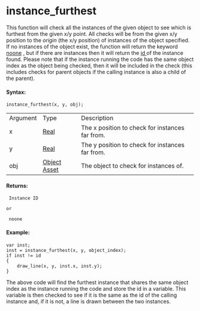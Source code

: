 # instance_furthest

This function will check all the instances of the given object to see
which is furthest from the given x/y point. All checks will be from the
given x/y position to the *origin* (the x/y position) of instances of
the object specified. If no instances of the object exist, the function
will return the keyword
[noone](../../../GML_Overview/Instance_Keywords) , but if there are
instances then it will return the [ id ](Instance_Variables/id) of
the instance found. Please note that if the instance running the code
has the same object index as the object being checked, then it will be
included in the check (this includes checks for parent objects if the
calling instance is also a child of the parent).

#### Syntax:

``` gml
instance_furthest(x, y, obj);
```

|          |                                                                         |                                                 |
|----------|-------------------------------------------------------------------------|-------------------------------------------------|
| Argument | Type                                                                    | Description                                     |
| x        |  [Real](../../../../../GameMaker_Language/GML_Overview/Data_Types)  | The x position to check for instances far from. |
| y        |  [Real](../../../../../GameMaker_Language/GML_Overview/Data_Types)  | The y position to check for instances far from. |
| obj      |  [Object Asset](../../../../../The_Asset_Editors/Objects)           | The object to check for instances of.           |

#### Returns:

``` gml
 Instance ID

or

 noone
```

#### Example:

``` gml
var inst;
inst = instance_furthest(x, y, object_index);
if inst != id
{
    draw_line(x, y, inst.x, inst.y);
}
```

The above code will find the furthest instance that shares the same
object index as the instance running the code and store the id in a
variable. This variable is then checked to see if it is the same as the
id of the calling instance and, if it is not, a line is drawn between
the two instances.
